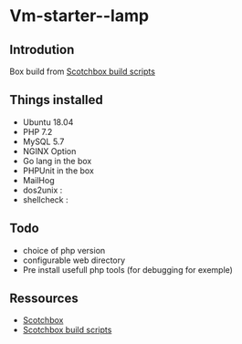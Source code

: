 # Vm-starter--lamp

## Introdution

Box build from [Scotchbox build scripts](https://github.com/scotch-io/scotch-box-build-scripts)

## Things installed

- Ubuntu 18.04
- PHP 7.2
- MySQL 5.7
- NGINX Option
- Go lang in the box
- PHPUnit in the box
- MailHog
- dos2unix : 
- shellcheck : 


## Todo

- choice of php version
- configurable web directory
- Pre install usefull php tools (for debugging for exemple)

## Ressources
- [Scotchbox](https://github.com/scotch-io/scotch-box)
- [Scotchbox build scripts](https://github.com/scotch-io/scotch-box-build-scripts)